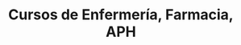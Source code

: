 ---
title: "Cursos de Enfermería, Farmacia, APH"
url: /duran/cursos-de-enfermeria-farmacia-aph/
shop: supermercado
---